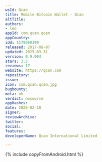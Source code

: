 ```yaml
---
wsId: Qcan
title: Mobile Bitcoin Wallet - Qcan
altTitle: 
authors:
- leo
appId: com.qcan.qcan
appCountry: 
idd: 1179360399
released: 2017-08-07
updated: 2025-03-31
version: 0.9.004
stars: 3.5
reviews: 17
website: https://qcan.com
repository: 
issue: 
icon: com.qcan.qcan.jpg
bugbounty: 
meta: ok
verdict: nosource
appHashes: 
date: 2025-02-18
signer: 
reviewArchive: 
twitter: 
social: 
features: 
developerName: Qcan International Limited

---
```


{% include copyFromAndroid.html %}
